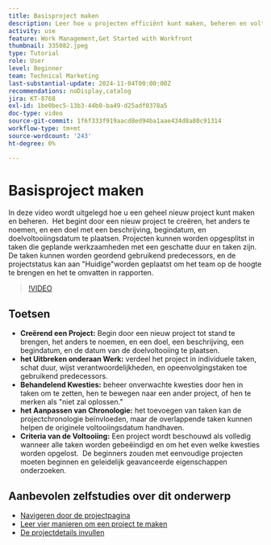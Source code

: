 ```yaml
---
title: Basisproject maken
description: Leer hoe u projecten efficiënt kunt maken, beheren en voltooien, onverwachte problemen kunt verhelpen en beginnervriendelijke tips kunt verkennen om essentiële functies voor projectbeheer onder de knie te krijgen. ​
activity: use
feature: Work Management,Get Started with Workfront
thumbnail: 335082.jpeg
type: Tutorial
role: User
level: Beginner
team: Technical Marketing
last-substantial-update: 2024-11-04T00:00:00Z
recommendations: noDisplay,catalog
jira: KT-8768
exl-id: 1be0bec5-13b3-44b0-ba49-d25adf0378a5
doc-type: video
source-git-commit: 1f6f333f919aacd8ed94ba1aae434d8a80c91314
workflow-type: tm+mt
source-wordcount: '243'
ht-degree: 0%

---
```


# Basisproject maken

In deze video wordt uitgelegd hoe u een geheel nieuw project kunt maken en beheren. &#x200B; Het begint door een nieuw project te creëren, het anders te noemen, en een doel met een beschrijving, begindatum, en doelvoltooiingsdatum te plaatsen. Projecten kunnen worden opgesplitst in taken die geplande werkzaamheden met een geschatte duur en taken zijn. &#x200B; De taken kunnen worden geordend gebruikend predecessors, en de projectstatus kan aan &quot;Huidige&quot;worden geplaatst om het team op de hoogte te brengen en het te omvatten in rapporten. &#x200B;


>[!VIDEO](https://video.tv.adobe.com/v/335082/?quality=12&learn=on&enablevpops)

## Toetsen

* **Creërend een Project:** Begin door een nieuw project tot stand te brengen, het anders te noemen, en een doel, een beschrijving, een begindatum, en de datum van de doelvoltooiing te plaatsen.
* **het Uitbreken onderaan Werk:** verdeel het project in individuele taken, schat duur, wijst verantwoordelijkheden, en opeenvolgingstaken toe gebruikend predecessors. &#x200B;
* **Behandelend Kwesties:** beheer onverwachte kwesties door hen in taken om te zetten, hen te bewegen naar een ander project, of hen te merken als &quot;niet zal oplossen.&quot;&#x200B;
* **het Aanpassen van Chronologie:** het toevoegen van taken kan de projectchronologie beïnvloeden, maar de overlappende taken kunnen helpen de originele voltooiingsdatum handhaven. &#x200B;
* **Criteria van de Voltooiing:** Een project wordt beschouwd als volledig wanneer alle taken worden gebeëindigd en om het even welke kwesties worden opgelost. &#x200B; De beginners zouden met eenvoudige projecten moeten beginnen en geleidelijk geavanceerde eigenschappen onderzoeken. &#x200B;


## Aanbevolen zelfstudies over dit onderwerp

* [Navigeren door de projectpagina](/help/manage-work/projects/navigate-the-project-page.md)
* [Leer vier manieren om een project te maken](/help/manage-work/projects/understand-other-ways-to-create-projects.md)
* [De projectdetails invullen](/help/manage-work/projects/fill-in-the-project-details.md)

